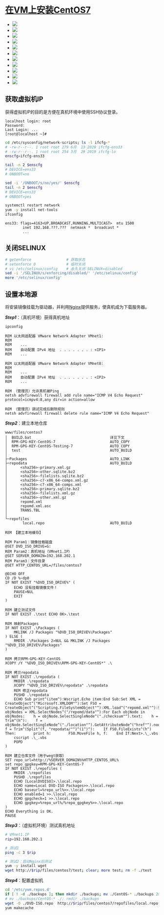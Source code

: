 <link rel="stylesheet" href="https://zhmhbest.gitee.io/hellomathematics/style/index.css">
<script src="https://zhmhbest.gitee.io/hellomathematics/style/index.js"></script>

# [在VM上安装CentOS7](../index.html)

- ![](./images/vm_disk.png)
- ![](./images/adapter.png)
- ![](./images/vm_adapter.png)
- ![](./images/centos7_install.png)
- ![](./images/centos7_kdump.png)
- ![](./images/centos7_net1.png)
- ![](./images/centos7_net2.png)
- ![](./images/centos7_disk1.png)
- ![](./images/centos7_disk2.png)
- ![](./images/centos7_disk3.png)
- ![](./images/vm_ssh.png)

## 获取虚拟机IP

获得虚拟机IP的目的是方便在真机环境中使用SSH协议登录。

```
localhost login: root
Password:
Last Login: ...
[root@localhost ~]#
```

```bash
cd /etc/sysconfig/network-scripts; ls -l ifcfg-*
# -rw-r--r--. 1 root root 279 6月  13 2020 ifcfg-ens33
# -rw-r--r--. 1 root root 254 3月  29 2019 ifcfg-lo
enscfg=ifcfg-ens33

tail -n 2 $enscfg
# DEVICE=ens33
# ONBOOT=no

sed -i '/ONBOOT/s/no/yes/' $enscfg
tail -n 2 $enscfg
# DEVICE=ens33
# ONBOOT=yes

systemctl restart network
yum -y install net-tools
ifconfig
```

```
ens33: flags=4163<UP,BROADCAST,RUNNING,MULTICAST>  mtu 1500
        inet 192.168.???.???  netmask *  broadcast *
        ...
```

## 关闭SELINUX

```bash
# getenforce                # 获取状态
# setenforce 0              # 临时关闭
# vi /etc/selinux/config    # 永久关闭 SELINUX=disabled
sed -i '/SELINUX/s/enforcing/disabled/' '/etc/selinux/config'
more '/etc/selinux/config'
```

## 设置本地源

将安装镜像挂载为驱动器，并利用[Nginx](http://nginx.org/en/download.html)提供服务，使真机成为下载服务器。

***Step1***：（真机环境）获得真机地址

```batch
ipconfig

REM 以太网适配器 VMware Network Adapter VMnet1:
REM 
REM    ...
REM    自动配置 IPv4 地址  . . . . . . . : <IP1>
REM    ...

REM 以太网适配器 VMware Network Adapter VMnet8:
REM 
REM    ...
REM    自动配置 IPv4 地址  . . . . . . . : <IP2>
REM    ...

REM （管理员）允许真机被Ping
netsh advfirewall firewall add rule name="ICMP V4 Echo Request" protocol=icmpv4:8,any dir=in action=allow

REM （管理员）调试完成后删除规则
netsh advfirewall firewall delete rule name="ICMP V4 Echo Request"
```

***Step2***：建立本地仓库

```
www/files/centos7
│  BUILD.bat                                    详见下文
│  RPM-GPG-KEY-CentOS-7                         AUTO_COPY
│  RPM-GPG-KEY-CentOS-Testing-7                 AUTO_COPY
│  test                                         AUTO_BUILD
│
├─Packages                                      AUTO_LINK
├─repodata                                      AUTO_BUILD
│      <sha256>-primary.xml.gz
│      <sha256>-other.sqlite.bz2
│      <sha256>-filelists.sqlite.bz2
│      <sha256>-c7-x86_64-comps.xml.gz
│      <sha256>-c7-x86_64-comps.xml
│      <sha256>-primary.sqlite.bz2
│      <sha256>-filelists.xml.gz
│      <sha256>-other.xml.gz
│      repomd.xml
│      repomd.xml.asc
│      TRANS.TBL
│
└─repofiles
        local.repo                              AUTO_BUILD
```

```batch
REM 【建立本地缓存】

REM Param1：镜像挂载磁盘
@SET DVD_ISO_DRIVE=G:
REM Param2：真机地址（VMnet1.IP）
@SET SERVER_DOMAIN=192.168.202.1
REM Param3：文件目录
@SET HTTP_CENTOS_URL=/files/centos7

@ECHO OFF
CD /D %~dp0
IF NOT EXIST "%DVD_ISO_DRIVE%" (
    ECHO 没有挂载镜像文件！
    PAUSE>NUL
    EXIT
)

REM 建立测试文件
IF NOT EXIST .\test ECHO OK>.\test

REM 映射Packages
IF NOT EXIST .\Packages (
    MKLINK /J Packages "%DVD_ISO_DRIVE%\Packages"
) ELSE (
    RMDIR .\Packages 2>NUL && MKLINK /J Packages "%DVD_ISO_DRIVE%\Packages"
)

REM 拷贝RPM-GPG-KEY-CentOS
XCOPY /Y "%DVD_ISO_DRIVE%\RPM-GPG-KEY-CentOS*" .\

REM 拷贝repodata
IF NOT EXIST .\repodata (
    MKDIR .\repodata
    XCOPY "%DVD_ISO_DRIVE%\repodata" .\repodata
    REM 修正repodata
    PUSHD .\repodata
    ECHO Sub print^(item^):Wscript.Echo item:End Sub:Set XML = CreateObject^("Microsoft.XMLDOM"^):Set FSO = CreateObject^("Scripting.FileSystemObject"^):XML.load^("repomd.xml"^):Set objNodes = XML.SelectNodes^("/repomd/data"^):For Each objNode in objNodes:    h = objNode.SelectSingleNode^("./checksum"^).text:    h = Trim^(h^):    f = objNode.SelectSingleNode^("./location"^).GetAttributeNode^("href"^).nodevalue:    f = Trim^(Split^(f, "repodata/"^)^(1^)^):    If FSO.FileExists^(h^) Then:        print h:        FSO.MoveFile h, f:    End If:Next>.\_.vbs
    cscript .\_.vbs
    POPD
)

REM 建立仓库文件（用于wegt获取）
SET repo_url=http://%SERVER_DOMAIN%%HTTP_CENTOS_URL%
set repo_gpgkey=RPM-GPG-KEY-CentOS-7
IF NOT EXIST .\repofiles (
    MKDIR .\repofiles
    PUSHD .\repofiles
    ECHO [LocalDVDISO]>.\local.repo
    ECHO name=Local DVD-ISO Packages>>.\local.repo
    ECHO baseurl=%repo_url%>>.\local.repo
    ECHO enabled=1 >>.\local.repo
    ECHO gpgcheck=1 >>.\local.repo
    ECHO gpgkey=%repo_url%/%repo_gpgkey%>>.\local.repo
)
ECHO Everything is OK.
PAUSE
```

***Step3***：（虚拟机环境）测试真机地址

```bash
# VMnet1.IP
rip=192.168.202.1

# 测试1
ping -c 3 $rip

# 测试2：启动Nginx后测试
yum -y install wget
wget http://$rip/files/centos7/test; clear; more test; rm -f ./test
```

***Step4***：配置虚拟机

```bash
cd '/etc/yum.repos.d'
if [ ! -d ./backups ]; then mkdir ./backups; mv ./CentOS-* ./backups 2>/dev/null || echo Nothing will be moved.; fi
# mv ./backups/CentOS-* ./; rmdir ./backups
wget -O ./DVD-ISO.repo  http://$rip/files/centos7/repofiles/local.repo
yum makecache
```
